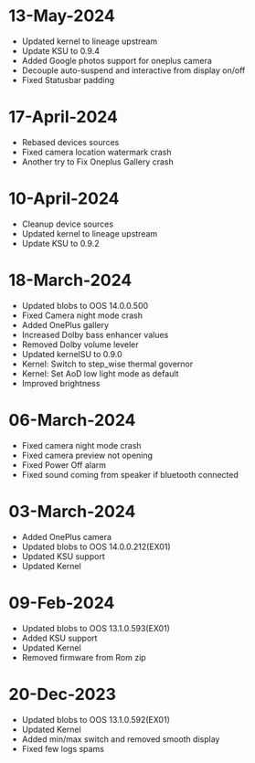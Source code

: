 # 13-May-2024
- Updated kernel to lineage upstream
- Update KSU to 0.9.4
- Added Google photos support for oneplus camera
- Decouple auto-suspend and interactive from display on/off
- Fixed Statusbar padding

# 17-April-2024
- Rebased devices sources
- Fixed camera location watermark crash
- Another try to Fix Oneplus Gallery crash 

# 10-April-2024
- Cleanup device sources
- Updated kernel to lineage upstream
- Update KSU to 0.9.2

# 18-March-2024
- Updated blobs to OOS 14.0.0.500
- Fixed Camera night mode crash
- Added OnePlus gallery
- Increased Dolby bass enhancer values
- Removed Dolby volume leveler
- Updated kernelSU to 0.9.0
- Kernel: Switch to step_wise thermal governor
- Kernel: Set AoD low light mode as default
- Improved brightness

# 06-March-2024

- Fixed camera night mode crash
- Fixed camera preview not opening
- Fixed Power Off alarm
- Fixed sound coming from speaker if bluetooth connected

# 03-March-2024

- Added OnePlus camera
- Updated blobs to OOS 14.0.0.212(EX01)
- Updated KSU support
- Updated Kernel

# 09-Feb-2024

- Updated blobs to OOS 13.1.0.593(EX01)
- Added KSU support
- Updated Kernel
- Removed firmware from Rom zip
 
# 20-Dec-2023

- Updated blobs to OOS 13.1.0.592(EX01)
- Updated Kernel
- Added min/max switch and removed smooth display
- Fixed few logs spams

